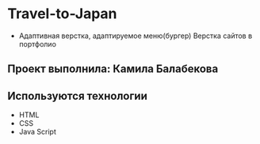 # Travel-to-Japan
- Адаптивная верстка, адаптируемое меню(бургер)
Верстка сайтов в портфолио

## Проект выполнила: Камила Балабекова

## Используются технологии
- HTML
- CSS
- Java Script
